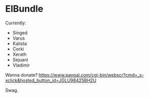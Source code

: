 # ElBundle


Currently:

- Singed
- Varus
- Kalista
- Corki
- Xerath
- Sejuani
- Vladimir

Wanna donate? https://www.paypal.com/cgi-bin/webscr?cmd=_s-xclick&hosted_button_id=JGLU98425BH2U

Swag.
